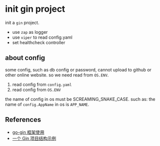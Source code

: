 # init gin project

init a `gin` project.

- use `zap` as logger
- use `viper` to read config.yaml
- set healthcheck controller

## about config

some config, such as db config or password, cannot upload to github or other online website. so we need read from `OS.ENV`.

1. read config from `config.yaml`
2. read config from `OS.ENV`

the name of config in os must be SCREAMING_SNAKE_CASE. such as: the name of `config.AppName` in os is `APP_NAME`.

## References

- [go-gin 框架使用](https://juejin.im/post/5bfbbaa5e51d45315070d435)
- [一个 Gin 项目结构示例](https://www.jianshu.com/p/92919004293d)
